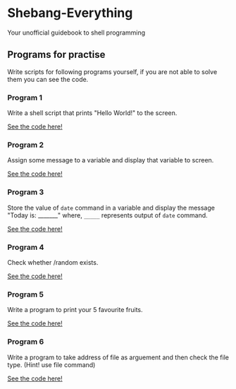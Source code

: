 # Shebang-Everything

Your unofficial guidebook to shell programming

## Programs for practise

Write scripts for following programs yourself, if you are not able to solve them you can see the code.

### Program 1

Write a shell script that prints "Hello World!" to the screen.

[See the code here!](./prog1.sh)

### Program 2

Assign some message to a variable and display that variable to screen.

[See the code here!](./prog2.sh)

### Program 3

Store the value of `date` command in a variable and display the message "Today is: _______" where, `_____` represents output of `date` command.

[See the code here!](./prog3.sh)

### Program 4

Check whether /random exists.

[See the code here!](./prog4.sh)

### Program 5

Write a program to print your 5 favourite fruits.

[See the code here!](./prog5.sh)

### Program 6

Write a program to take address of file as arguement and then check the file type.
(Hint! use file command)

[See the code here!](./prog6.sh)